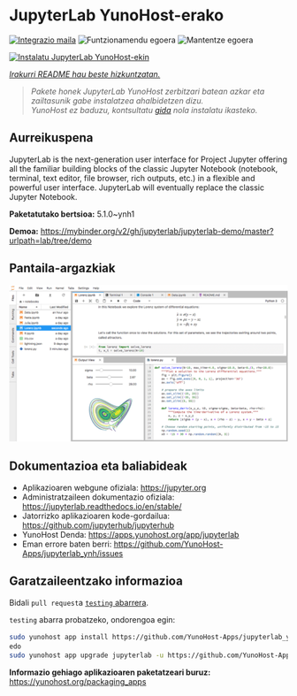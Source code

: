 <!--
Ohart ongi: README hau automatikoki sortu da <https://github.com/YunoHost/apps/tree/master/tools/readme_generator>ri esker
EZ editatu eskuz.
-->

# JupyterLab YunoHost-erako

[![Integrazio maila](https://dash.yunohost.org/integration/jupyterlab.svg)](https://ci-apps.yunohost.org/ci/apps/jupyterlab/) ![Funtzionamendu egoera](https://ci-apps.yunohost.org/ci/badges/jupyterlab.status.svg) ![Mantentze egoera](https://ci-apps.yunohost.org/ci/badges/jupyterlab.maintain.svg)

[![Instalatu JupyterLab YunoHost-ekin](https://install-app.yunohost.org/install-with-yunohost.svg)](https://install-app.yunohost.org/?app=jupyterlab)

*[Irakurri README hau beste hizkuntzatan.](./ALL_README.md)*

> *Pakete honek JupyterLab YunoHost zerbitzari batean azkar eta zailtasunik gabe instalatzea ahalbidetzen dizu.*  
> *YunoHost ez baduzu, kontsultatu [gida](https://yunohost.org/install) nola instalatu ikasteko.*

## Aurreikuspena

JupyterLab is the next-generation user interface for Project Jupyter offering all the familiar building blocks of the classic Jupyter Notebook (notebook, terminal, text editor, file browser, rich outputs, etc.) in a flexible and powerful user interface. JupyterLab will eventually replace the classic Jupyter Notebook.


**Paketatutako bertsioa:** 5.1.0~ynh1

**Demoa:** <https://mybinder.org/v2/gh/jupyterlab/jupyterlab-demo/master?urlpath=lab/tree/demo>

## Pantaila-argazkiak

![JupyterLab(r)en pantaila-argazkia](./doc/screenshots/jupyterlab.png)

## Dokumentazioa eta baliabideak

- Aplikazioaren webgune ofiziala: <https://jupyter.org>
- Administratzaileen dokumentazio ofiziala: <https://jupyterlab.readthedocs.io/en/stable/>
- Jatorrizko aplikazioaren kode-gordailua: <https://github.com/jupyterhub/jupyterhub>
- YunoHost Denda: <https://apps.yunohost.org/app/jupyterlab>
- Eman errore baten berri: <https://github.com/YunoHost-Apps/jupyterlab_ynh/issues>

## Garatzaileentzako informazioa

Bidali `pull request`a [`testing` abarrera](https://github.com/YunoHost-Apps/jupyterlab_ynh/tree/testing).

`testing` abarra probatzeko, ondorengoa egin:

```bash
sudo yunohost app install https://github.com/YunoHost-Apps/jupyterlab_ynh/tree/testing --debug
edo
sudo yunohost app upgrade jupyterlab -u https://github.com/YunoHost-Apps/jupyterlab_ynh/tree/testing --debug
```

**Informazio gehiago aplikazioaren paketatzeari buruz:** <https://yunohost.org/packaging_apps>
